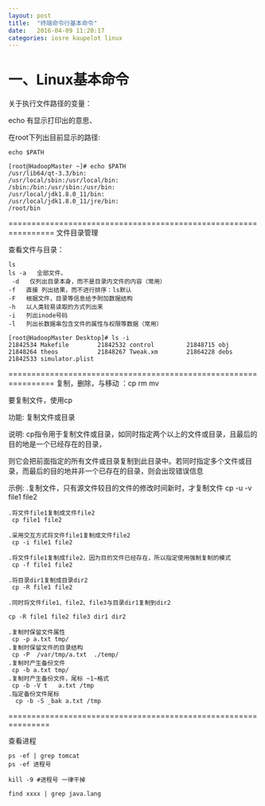 ```yaml
---
layout: post
title:  "终端命令行基本命令"
date:   2016-04-09 11:20:17
categories: iosre kaupelot linux
---
```


# 一、Linux基本命令

关于执行文件路径的变量：

echo 有显示打印出的意思、

在root下列出目前显示的路径:

    echo $PATH 
    
    [root@HadoopMaster ~]# echo $PATH
    /usr/lib64/qt-3.3/bin:
    /usr/local/sbin:/usr/local/bin:
    /sbin:/bin:/usr/sbin:/usr/bin:
    /usr/local/jdk1.8.0_11/bin:
    /usr/local/jdk1.8.0_11/jre/bin:
    /root/bin
    

================================================================
文件目录管理

查看文件与目录：

    ls 
    ls -a   全部文件，
     -d   仅列出目录本身，而不是目录内文件的内容（常用）  
    -f   直接 列出结果，而不进行排序：ls默认
    -F   根据文件，目录等信息给予附加数据结构
    -h   以人类较易读取的方式列出来
    -i   列出inode号码
    -l   列出长数据串包含文件的属性与权限等数据（常用）
    
    [root@HadoopMaster Desktop]# ls -i
    21842534 Makefile        21842532 control         21848715 obj
    21848264 theos           21848267 Tweak.xm        21864228 debs
    21842533 simulator.plist
    

================================================================
复制，删除，与移动 ：cp rm mv 

要复制文件，使用cp 

功能: 复制文件或目录

说明: cp指令用于复制文件或目录，如同时指定两个以上的文件或目录，且最后的目的地是一个已经存在的目录，

则它会把前面指定的所有文件或目录复制到此目录中。若同时指定多个文件或目录，而最后的目的地并非一个已存在的目录，则会出现错误信息

示例:
    .复制文件，只有源文件较目的文件的修改时间新时，才复制文件
     cp -u -v file1 file2

    .将文件file1复制成文件file2
     cp file1 file2
    
    .采用交互方式将文件file1复制成文件file2
     cp -i file1 file2
    
    .将文件file1复制成file2，因为目的文件已经存在，所以指定使用强制复制的模式
     cp -f file1 file2
    
    .将目录dir1复制成目录dir2
     cp -R file1 file2
    
    .同时将文件file1、file2、file3与目录dir1复制到dir2
    
    cp -R file1 file2 file3 dir1 dir2
    
    .复制时保留文件属性
     cp -p a.txt tmp/
    .复制时保留文件的目录结构
     cp -P  /var/tmp/a.txt  ./temp/
    .复制时产生备份文件
     cp -b a.txt tmp/
    .复制时产生备份文件，尾标 ~1~格式
     cp -b -V t   a.txt /tmp    
    .指定备份文件尾标    
      cp -b -S _bak a.txt /tmp
    

===============================================================

查看进程

    ps -ef | grep tomcat
    ps -ef 进程号
    
    kill -9 #进程号 一律干掉
    
    find xxxx | grep java.lang